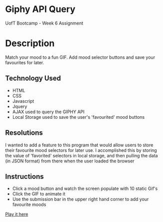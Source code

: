 # Giphy API Query
UofT Bootcamp - Week 6 Assignment

# Description
Match your mood to a fun GIF. Add mood selector buttons and save your favourites for later. 

## Technology Used
* HTML
* CSS
* Javascript
* Jquery
* AJAX used to query the GIPHY API
* Local Storage used to save the user's 'favourited' mood buttons

## Resolutions
I wanted to add a feature to this program that would allow users to store their favourite mood selectors for later use. I accomplished this by storing the value of 'favorited' selectors in local storage, and then pulling the data (in JSON format) from there when the user loaded the browser
 
## Instructions
* Click a mood button and watch the screen populate with 10 static Gif's
* Click the GIF to animate it
* Use the submission bar in the upper right hand corner to add your favourite moods
 
[Play it here](https://davidlapadula.github.io/Week-6-API/)
